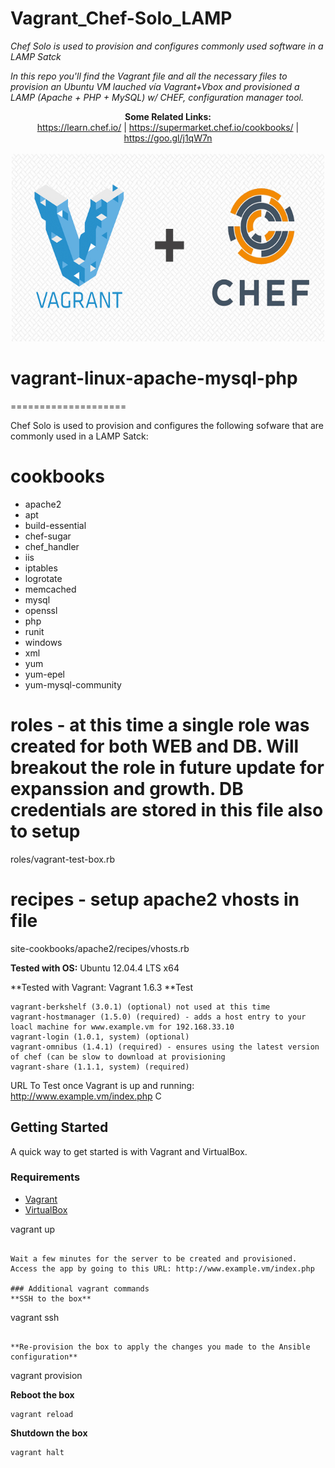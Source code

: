 # Vagrant_Chef-Solo_LAMP
*_Chef Solo is used to provision and configures commonly used software in a LAMP Satck_*

*In this repo you'll find the Vagrant file and all the necessary files to provision an Ubuntu VM lauched vía Vagrant+Vbox and provisioned a LAMP (Apache + PHP + MySQL) w/ CHEF, configuration manager tool.*

<p align="center">
  <b>Some Related Links:</b><br>
  <a href="#">https://learn.chef.io/</a> |
  <a href="#">https://supermarket.chef.io/cookbooks/</a> |
  <a href="#">https://goo.gl/j1qW7n</a>
  <br><br>
  <img src="https://github.com/exequielrafaela/Vagrant_Chef-Solo_LAMP/blob/master/images/vagrant_chef.jpg"  width="500" height="300">
</p>

vagrant-linux-apache-mysql-php
==============================

====================

Chef Solo is used to provision and configures the following sofware that are commonly used in a LAMP Satck:

cookbooks
===================
- apache2
- apt
- build-essential
- chef-sugar
- chef_handler
- iis
- iptables
- logrotate
- memcached
- mysql
- openssl
- php
- runit
- windows
- xml
- yum
- yum-epel
- yum-mysql-community

roles - at this time a single role was created for both WEB and DB. Will breakout the role in future update for expanssion and growth. DB credentials are stored in this file also to setup
=========================
roles/vagrant-test-box.rb

recipes - setup apache2 vhosts in file 
===============================
site-cookbooks/apache2/recipes/vhosts.rb

**Tested with OS:** Ubuntu 12.04.4 LTS x64

**Tested with Vagrant: Vagrant 1.6.3
**Test

	vagrant-berkshelf (3.0.1) (optional) not used at this time
	vagrant-hostmanager (1.5.0) (required) - adds a host entry to your loacl machine for www.example.vm for 192.168.33.10
	vagrant-login (1.0.1, system) (optional)
	vagrant-omnibus (1.4.1) (required) - ensures using the latest version of chef (can be slow to download at provisioning  
	vagrant-share (1.1.1, system) (required)


URL To Test once Vagrant is up and running: http://www.example.vm/index.php
C


## Getting Started
A quick way to get started is with Vagrant and VirtualBox.

### Requirements
- [Vagrant](http://www.vagrantup.com/downloads.html)
- [VirtualBox](https://www.virtualbox.org/wiki/Downloads)

vagrant up
```

Wait a few minutes for the server to be created and provisioned.  Access the app by going to this URL: http://www.example.vm/index.php

### Additional vagrant commands
**SSH to the box**
```
vagrant ssh
```

**Re-provision the box to apply the changes you made to the Ansible configuration**
```
vagrant provision

**Reboot the box**
```
vagrant reload
```

**Shutdown the box**
```
vagrant halt
```
